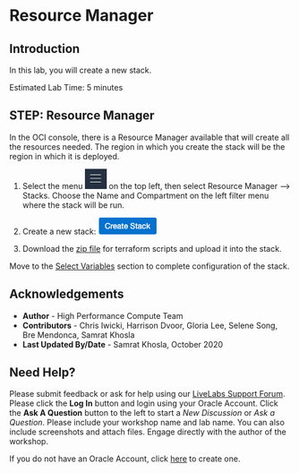 # Resource Manager

## Introduction
In this lab, you will create a new stack.

Estimated Lab Time: 5 minutes

## **STEP**: Resource Manager
In the OCI console, there is a Resource Manager available that will create all the resources needed. The region in which you create the stack will be the region in which it is deployed.

1. Select the menu ![](./images/menu.png) on the top left, then select Resource Manager --> Stacks. Choose the Name and Compartment on the left filter menu where the stack will be run.

2. Create a new stack: ![](./images/stack.png)

3. Download the [zip file](https://github.com/oci-hpc/oci-hpc-runbook-gromacs/tree/master/Resources/gromacs-2020.1.zip) for terraform scripts and upload it into the stack.

Move to the [Select Variables](https://github.com/oci-hpc/oci-hpc-runbook-gromacs/blob/master/Documentation/ResourceManager.md#select-variables) section to complete configuration of the stack.


## Acknowledgements
* **Author** - High Performance Compute Team
* **Contributors** -  Chris Iwicki, Harrison Dvoor, Gloria Lee, Selene Song, Bre Mendonca, Samrat Khosla
* **Last Updated By/Date** - Samrat Khosla, October 2020

## Need Help?
Please submit feedback or ask for help using our [LiveLabs Support Forum](https://community.oracle.com/tech/developers/categories/high-performance-computing-hpc). Please click the **Log In** button and login using your Oracle Account. Click the **Ask A Question** button to the left to start a *New Discussion* or *Ask a Question*.  Please include your workshop name and lab name.  You can also include screenshots and attach files.  Engage directly with the author of the workshop.

If you do not have an Oracle Account, click [here](https://profile.oracle.com/myprofile/account/create-account.jspx) to create one.